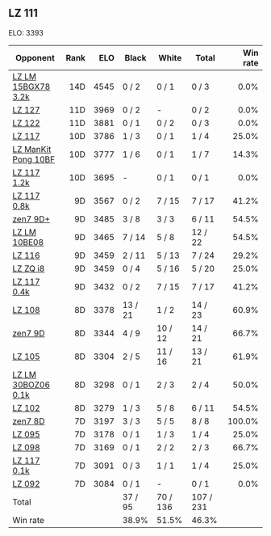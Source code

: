 ## LZ 111 ##

ELO: 3393

Opponent | Rank | ELO | Black | White | Total | Win rate
---------|-----:|----:|-------|-------|-------|-------:
[LZ LM 15BGX78 3.2k](LZ%20LM%2015BGX78%203.2k.md) | 14D | 4545 | 0 / 2 | 0 / 1 | 0 / 3 | 0.0%
[LZ 127](LZ%20127.md) | 11D | 3969 | 0 / 2 | - | 0 / 2 | 0.0%
[LZ 122](LZ%20122.md) | 11D | 3881 | 0 / 1 | 0 / 2 | 0 / 3 | 0.0%
[LZ 117](LZ%20117.md) | 10D | 3786 | 1 / 3 | 0 / 1 | 1 / 4 | 25.0%
[LZ ManKit Pong 10BF](LZ%20ManKit%20Pong%2010BF.md) | 10D | 3777 | 1 / 6 | 0 / 1 | 1 / 7 | 14.3%
[LZ 117 1.2k](LZ%20117%201.2k.md) | 10D | 3695 | - | 0 / 1 | 0 / 1 | 0.0%
[LZ 117 0.8k](LZ%20117%200.8k.md) | 9D | 3567 | 0 / 2 | 7 / 15 | 7 / 17 | 41.2%
[zen7 9D+](zen7%209D+.md) | 9D | 3485 | 3 / 8 | 3 / 3 | 6 / 11 | 54.5%
[LZ LM 10BE08](LZ%20LM%2010BE08.md) | 9D | 3465 | 7 / 14 | 5 / 8 | 12 / 22 | 54.5%
[LZ 116](LZ%20116.md) | 9D | 3459 | 2 / 11 | 5 / 13 | 7 / 24 | 29.2%
[LZ ZQ i8](LZ%20ZQ%20i8.md) | 9D | 3459 | 0 / 4 | 5 / 16 | 5 / 20 | 25.0%
[LZ 117 0.4k](LZ%20117%200.4k.md) | 9D | 3432 | 0 / 2 | 7 / 15 | 7 / 17 | 41.2%
[LZ 108](LZ%20108.md) | 8D | 3378 | 13 / 21 | 1 / 2 | 14 / 23 | 60.9%
[zen7 9D](zen7%209D.md) | 8D | 3344 | 4 / 9 | 10 / 12 | 14 / 21 | 66.7%
[LZ 105](LZ%20105.md) | 8D | 3304 | 2 / 5 | 11 / 16 | 13 / 21 | 61.9%
[LZ LM 30BOZ06 0.1k](LZ%20LM%2030BOZ06%200.1k.md) | 8D | 3298 | 0 / 1 | 2 / 3 | 2 / 4 | 50.0%
[LZ 102](LZ%20102.md) | 8D | 3279 | 1 / 3 | 5 / 8 | 6 / 11 | 54.5%
[zen7 8D](zen7%208D.md) | 7D | 3197 | 3 / 3 | 5 / 5 | 8 / 8 | 100.0%
[LZ 095](LZ%20095.md) | 7D | 3178 | 0 / 1 | 1 / 3 | 1 / 4 | 25.0%
[LZ 098](LZ%20098.md) | 7D | 3169 | 0 / 1 | 2 / 2 | 2 / 3 | 66.7%
[LZ 117 0.1k](LZ%20117%200.1k.md) | 7D | 3091 | 0 / 3 | 1 / 1 | 1 / 4 | 25.0%
[LZ 092](LZ%20092.md) | 7D | 3084 | 0 / 1 | - | 0 / 1 | 0.0%
Total | | | 37 / 95 | 70 / 136 | 107 / 231 | 
Win rate| | | 38.9% | 51.5% | 46.3% | 
